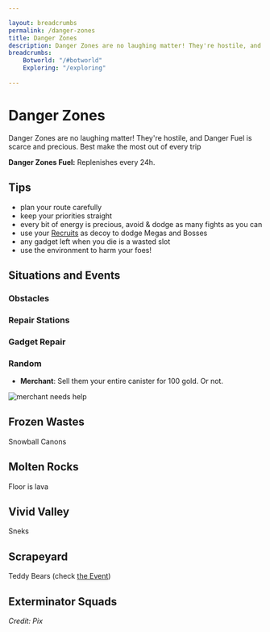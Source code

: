 ```yaml
---

layout: breadcrumbs
permalink: /danger-zones
title: Danger Zones
description: Danger Zones are no laughing matter! They're hostile, and Danger Fuel is scarce and precious. Best make the most out of every trip, so here is everything you need to know about them!
breadcrumbs:
    Botworld: "/#botworld"
    Exploring: "/exploring"
    
---
```


# Danger Zones

<div markdown="1" class=" ghcms ghcms-intro">

Danger Zones are no laughing matter! They're hostile, and Danger Fuel is scarce and precious. Best make the most out of every trip

**Danger Zones Fuel:** Replenishes every 24h.

</div>

<div markdown="1" class=" ghcms ghcms-main">

## Tips

- plan your route carefully
- keep your priorities straight
- every bit of energy is precious, avoid & dodge as many fights as you can
- use your [Recruits](/recruits) as decoy to dodge Megas and Bosses
- any gadget left when you die is a wasted slot
- use the environment to harm your foes!

## Situations and Events 

### Obstacles

### Repair Stations

### Gadget Repair

### Random

- **Merchant**: Sell them your entire canister for 100 gold. Or not.

![merchant needs help](https://cdn.discordapp.com/attachments/923510071026155550/924217044356976670/Screenshot_20211225-092737_Discord.jpg)


</div>

<div markdown="1" class=" ghcms ghcms-dzs">

## Frozen Wastes

Snowball Canons

## Molten Rocks

Floor is lava

## Vivid Valley

Sneks

## Scrapeyard

Teddy Bears (check [the Event](/news))

## Exterminator Squads

</div>

*Credit: Pix*
